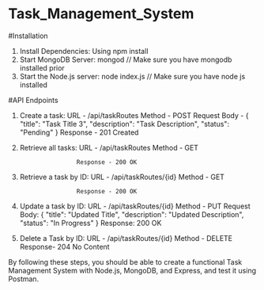 # Task_Management_System

#Installation
1. Install Dependencies: Using npm install
2. Start MongoDB Server: mongod // Make sure you have mongodb installed prior
3. Start the Node.js server: node index.js // Make sure you have node js installed

#API Endpoints
1. Create a task: URL - /api/taskRoutes
                  Method - POST
                  Request Body - {
  "title": "Task Title 3",
  "description": "Task Description",
  "status": "Pending"
}
                  Response - 201 Created


2. Retrieve all tasks: URL - /api/taskRoutes
                       Method - GET
                  
                       Response - 200 OK


3. Retrieve a task by ID: URL - /api/taskRoutes/{id}
                       Method - GET
                  
                       Response - 200 OK


4. Update a task by ID: URL - /api/taskRoutes/{id}
                       Method - PUT
                       Request Body: {
  "title": "Updated Title",
  "description": "Updated Description",
  "status": "In Progress"
}
                        Response: 200 OK

5. Delete a Task by ID: URL - /api/taskRoutes/{id}
                       Method - DELETE
                       Response- 204 No Content


By following these steps, you should be able to create a functional Task Management System with Node.js, MongoDB, and Express, and test it using Postman.


                  
                      
   

   
                  
